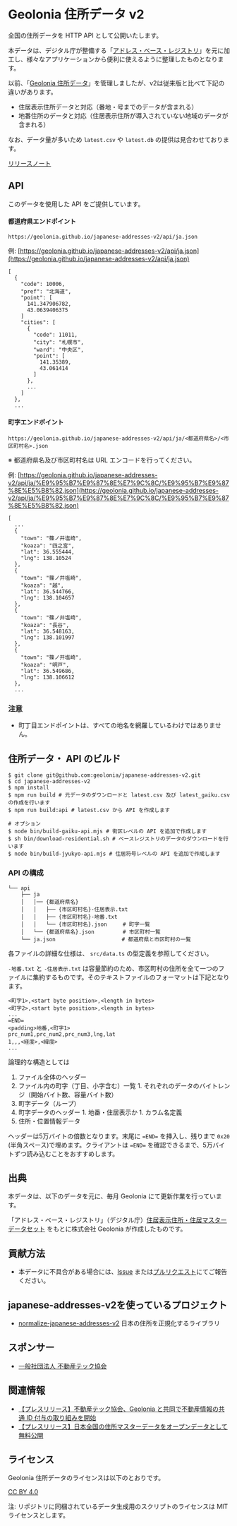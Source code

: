# Geolonia 住所データ v2

全国の住所データを HTTP API として公開いたします。

本データは、デジタル庁が整備する「[アドレス・ベース・レジストリ](https://www.digital.go.jp/policies/base_registry_address)」を元に加工し、様々なアプリケーションから便利に使えるように整理したものとなります。

以前、「[Geolonia 住所データ](https://github.com/geolonia/japanese-addresses-v2)」を管理しましたが、v2は従来版と比べて下記の違いがあります。

* 住居表示住所データと対応（番地・号までのデータが含まれる）
* 地番住所のデータと対応（住居表示住所が導入されていない地域のデータが含まれる）

なお、データ量が多いため `latest.csv` や `latest.db` の提供は見合わせております。

[リリースノート](https://github.com/geolonia/japanese-addresses-v2/releases)

## API

このデータを使用した API をご提供しています。

#### 都道府県エンドポイント

```
https://geolonia.github.io/japanese-addresses-v2/api/ja.json
```

例: [https://geolonia.github.io/japanese-addresses-v2/api/ja.json](https://geolonia.github.io/japanese-addresses-v2/api/ja.json)

```
[
  {
    "code": 10006,
    "pref": "北海道",
    "point": [
      141.347906782,
      43.0639406375
    ]
    "cities": [
      {
        "code": 11011,
        "city": "札幌市",
        "ward": "中央区",
        "point": [
          141.35389,
          43.061414
        ]
      },
      ...
    ]
  },
  ...
```

#### 町字エンドポイント

```
https://geolonia.github.io/japanese-addresses-v2/api/ja/<都道府県名>/<市区町村名>.json
```

※ 都道府県名及び市区町村名は URL エンコードを行ってください。

例: [https://geolonia.github.io/japanese-addresses-v2/api/ja/%E9%95%B7%E9%87%8E%E7%9C%8C/%E9%95%B7%E9%87%8E%E5%B8%82.json](https://geolonia.github.io/japanese-addresses-v2/api/ja/%E9%95%B7%E9%87%8E%E7%9C%8C/%E9%95%B7%E9%87%8E%E5%B8%82.json)

```
[
  ...
  {
    "town": "篠ノ井塩崎",
    "koaza": "四之宮",
    "lat": 36.555444,
    "lng": 138.10524
  },
  {
    "town": "篠ノ井塩崎",
    "koaza": "越",
    "lat": 36.544766,
    "lng": 138.104657
  },
  {
    "town": "篠ノ井塩崎",
    "koaza": "長谷",
    "lat": 36.548163,
    "lng": 138.101997
  },
  {
    "town": "篠ノ井塩崎",
    "koaza": "明戸",
    "lat": 36.549686,
    "lng": 138.106612
  },
  ...
```

### 注意

* 町丁目エンドポイントは、すべての地名を網羅しているわけではありません。

## 住所データ・ API のビルド

```shell
$ git clone git@github.com:geolonia/japanese-addresses-v2.git
$ cd japanese-addresses-v2
$ npm install
$ npm run build # 元データのダウンロードと latest.csv 及び latest_gaiku.csv の作成を行います
$ npm run build:api # latest.csv から API を作成します

# オプション
$ node bin/build-gaiku-api.mjs # 街区レベルの API を追加で作成します
$ sh bin/download-residential.sh # ベースレジストリのデータのダウンロードを行います
$ node bin/build-jyukyo-api.mjs # 住居符号レベルの API を追加で作成します
```

### API の構成

```shell
└── api
    ├── ja
    │   │── {都道府県名}
    │   │   ├── {市区町村名}-住居表示.txt
    │   │   ├── {市区町村名}-地番.txt
    │   │   └── {市区町村名}.json     # 町字一覧
    │   └── {都道府県名}.json         # 市区町村一覧
    └── ja.json                     # 都道府県と市区町村の一覧
```

各ファイルの詳細な仕様は、 `src/data.ts` の型定義を参照してください。

`-地番.txt` と `-住居表示.txt` は容量節約のため、市区町村の住所を全て一つのファイルに集約するものです。そのテキストファイルのフォーマットは下記となります。


```
<町字1>,<start byte position>,<length in bytes>
<町字2>,<start byte position>,<length in bytes>
...
=END=
<padding>地番,<町字1>
prc_num1,prc_num2,prc_num3,lng,lat
1,,,<経度>,<緯度>
...
```

論理的な構造としては

1. ファイル全体のヘッダー
  1. ファイル内の町字（丁目、小字含む）一覧
    1. それぞれのデータのバイトレンジ（開始バイト数、容量バイト数）
1. 町字データ（ループ）
  1. 町字データのヘッダー
    1. 地番・住居表示か
    1. カラム名定義
  1. 住所・位置情報データ

ヘッダーは5万バイトの倍数となります。末尾に `=END=` を挿入し、残りまで `0x20` (半角スペース)で埋めます。クライアントは `=END=` を確認できるまで、5万バイトずつ読み込むことをおすすめします。

## 出典

本データは、以下のデータを元に、毎月 Geolonia にて更新作業を行っています。

「アドレス・ベース・レジストリ」（デジタル庁）[住居表示住所・住居マスターデータセット](https://catalog.registries.digital.go.jp/) をもとに株式会社 Geolonia が作成したものです。

## 貢献方法

* 本データに不具合がある場合には、[Issue](https://github.com/geolonia/japanese-addresses-v2/issues) または[プルリクエスト](https://github.com/geolonia/japanese-addresses-v2/pulls)にてご報告ください。

## japanese-addresses-v2を使っているプロジェクト

* [normalize-japanese-addresses-v2](https://github.com/geolonia/normalize-japanese-addresses-v2) 日本の住所を正規化するライブラリ

## スポンサー

* [一般社団法人 不動産テック協会](https://retechjapan.org/)

## 関連情報

* [【プレスリリース】不動産テック協会、Geolonia と共同で不動産情報の共通 ID 付与の取り組みを開始](https://retechjapan.org/news/archives/pressrelease-20200731/)
* [【プレスリリース】日本全国の住所マスターデータをオープンデータとして無料公開](https://geolonia.com/pressrelease/2020/08/05/japanese-addresses-v2.html)

## ライセンス

Geolonia 住所データのライセンスは以下のとおりです。

[CC BY 4.0](https://creativecommons.org/licenses/by/4.0/deed.ja)

注: リポジトリに同梱されているデータ生成用のスクリプトのライセンスは MIT ライセンスとします。
